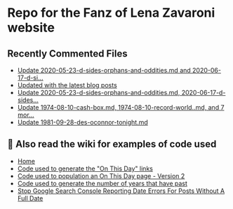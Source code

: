# Repo for the Fanz of Lena Zavaroni website

## Recently Commented Files
<!-- BLOG-POST-LIST:START -->
- [Update 2020-05-23-d-sides-orphans-and-oddities.md and 2020-06-17-d-si…](https://github.com/FanzOfLenaZavaroni/fanzoflenazavaroni.github.io/commit/599358fcd0a17246d0c21b684afb36937102f1f5)
- [Updated with the latest blog posts](https://github.com/FanzOfLenaZavaroni/fanzoflenazavaroni.github.io/commit/ab716946360d6d88e074d442a4a2454b1e4edbca)
- [Update 2020-05-23-d-sides-orphans-and-oddities.md, 2020-06-17-d-sides…](https://github.com/FanzOfLenaZavaroni/fanzoflenazavaroni.github.io/commit/6247a6f1df3dba04c1b98e1dd7a480e439668a8d)
- [Update 1974-08-10-cash-box.md, 1974-08-10-record-world..md, and 7 mor…](https://github.com/FanzOfLenaZavaroni/fanzoflenazavaroni.github.io/commit/50a7b04d339b0020992ddb476ccfd9d9f95094bc)
- [Update 1981-09-28-des-oconnor-tonight.md](https://github.com/FanzOfLenaZavaroni/fanzoflenazavaroni.github.io/commit/144cd63a2d2097d890aebdf4b3c3d5e74c0beffc)
<!-- BLOG-POST-LIST:END -->

## :notebook: Also read the wiki for examples of code used
* [Home](https://github.com/FanzOfLenaZavaroni/fanzoflenazavaroni.github.io/wiki)
* [Code used to generate the "On This Day" links](https://github.com/FanzOfLenaZavaroni/fanzoflenazavaroni.github.io/wiki/On-This-Day-Code)
* [Code used to population an On This Day page - Version 2](https://github.com/FanzOfLenaZavaroni/fanzoflenazavaroni.github.io/wiki/Code-used-to-population-an-On-This-Day-page-%E2%80%90-Version-2)
* [Code used to generate the number of years that have past](https://github.com/FanzOfLenaZavaroni/fanzoflenazavaroni.github.io/wiki/Number-of-years-gone-by-code)
* [Stop Google Search Console Reporting Date Errors For Posts Without A Full Date](https://github.com/FanzOfLenaZavaroni/fanzoflenazavaroni.github.io/wiki/Stop-Google-Search-Console-Reporting-Date-Errors-For-Posts-Without-A-Full-Date)
